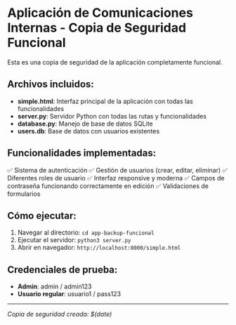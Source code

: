 # Aplicación de Comunicaciones Internas - Copia de Seguridad Funcional

Esta es una copia de seguridad de la aplicación completamente funcional.

## Archivos incluidos:

- **simple.html**: Interfaz principal de la aplicación con todas las funcionalidades
- **server.py**: Servidor Python con todas las rutas y funcionalidades
- **database.py**: Manejo de base de datos SQLite
- **users.db**: Base de datos con usuarios existentes

## Funcionalidades implementadas:

✅ Sistema de autenticación
✅ Gestión de usuarios (crear, editar, eliminar)
✅ Diferentes roles de usuario
✅ Interfaz responsive y moderna
✅ Campos de contraseña funcionando correctamente en edición
✅ Validaciones de formularios

## Cómo ejecutar:

1. Navegar al directorio: `cd app-backup-funcional`
2. Ejecutar el servidor: `python3 server.py`
3. Abrir en navegador: `http://localhost:8000/simple.html`

## Credenciales de prueba:

- **Admin**: admin / admin123
- **Usuario regular**: usuario1 / pass123

---
*Copia de seguridad creada: $(date)*